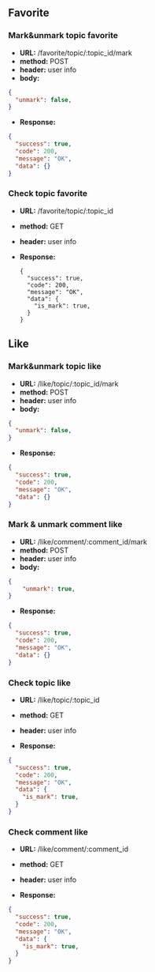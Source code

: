 ## Favorite



### Mark&unmark topic favorite

* **URL:** /favorite/topic/:topic_id/mark
* **method:** POST
* **header:** user info
* **body:**

```json
{
  "unmark": false,
}
```

* **Response:**

```json
{
  "success": true,
  "code": 200,
  "message": "OK",
  "data": {}
}
```



### Check topic favorite

- **URL:** /favorite/topic/:topic_id

- **method:** GET

- **header:** user info

- **Response:**

  ```
  {
    "success": true,
    "code": 200,
    "message": "OK",
    "data": {
      "is_mark": true,
    }
  }
  ```



## Like



### Mark&unmark topic like

* **URL:** /like/topic/:topic_id/mark
* **method:** POST
* **header:** user info
* **body:**

```json
{
  "unmark": false,
}
```

* **Response:**

```json
{
  "success": true,
  "code": 200,
  "message": "OK",
  "data": {}
}
```



### Mark & unmark comment like

* **URL:** /like/comment/:comment_id/mark
* **method:** POST
* **header:** user info
* **body:**

```json
{
	"unmark": true,
}
```

* **Response:**

```json
{
  "success": true,
  "code": 200,
  "message": "OK",
  "data": {}
}
```



### Check topic like

* **URL:** /like/topic/:topic_id
* **method:** GET
* **header:** user info

* **Response:**

```json
{
  "success": true,
  "code": 200,
  "message": "OK",
  "data": {
    "is_mark": true,
  }
}
```

###

### Check comment like

* **URL:** /like/comment/:comment_id
* **method:** GET
* **header:** user info

* **Response:**

```json
{
  "success": true,
  "code": 200,
  "message": "OK",
  "data": {
    "is_mark": true,
  }
}
```

###

